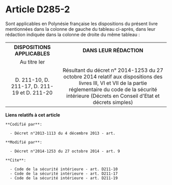 # Article D285-2

Sont applicables en Polynésie française les dispositions du présent livre mentionnées dans la colonne de gauche du tableau
ci-après, dans leur rédaction indiquée dans la colonne de droite du même tableau : 

<table>
    <tbody>
      <tr>
        <th>DISPOSITIONS APPLICABLES 

</th>
        <th>DANS LEUR RÉDACTION 

</th>
      </tr>
      <tr>
        <td align="center">Au titre Ier 

</td>
        <td align="center">

</td>
      </tr>
      <tr>
        <td align="center">
D. 211-10, D. 211-17, D. 211-19 et D. 211-20 

</td>
        <td align="center">Résultant du décret n° 2014-1253 du 27 octobre 2014 relatif aux dispositions des livres III, VI et
VII de la partie réglementaire du code de la sécurité intérieure (Décrets en Conseil d'Etat et décrets simples)</td>
      </tr>
    </tbody>
  </table>

**Liens relatifs à cet article**

	**Codifié par**:

	  - Décret n°2013-1113 du 4 décembre 2013 - art.

	**Modifié par**:

	  - Décret n°2014-1253 du 27 octobre 2014 - art. 9

	**Cite**:

	  - Code de la sécurité intérieure - art. D211-10
	  - Code de la sécurité intérieure - art. D211-17
	  - Code de la sécurité intérieure - art. D211-19
